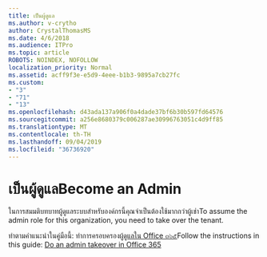 ```yaml
---
title: เป็นผู้ดูแล
ms.author: v-crytho
author: CrystalThomasMS
ms.date: 4/6/2018
ms.audience: ITPro
ms.topic: article
ROBOTS: NOINDEX, NOFOLLOW
localization_priority: Normal
ms.assetid: acff9f3e-e5d9-4eee-b1b3-9895a7cb27fc
ms.custom:
- "3"
- "71"
- "13"
ms.openlocfilehash: d43ada137a906f0a4dade37bf6b30b597fd64576
ms.sourcegitcommit: a256e8680379c006287ae30996763051c4d9ff85
ms.translationtype: MT
ms.contentlocale: th-TH
ms.lasthandoff: 09/04/2019
ms.locfileid: "36736920"
---
```

# <a name="become-an-admin"></a><span data-ttu-id="4cc08-102">เป็นผู้ดูแล</span><span class="sxs-lookup"><span data-stu-id="4cc08-102">Become an Admin</span></span>

<span data-ttu-id="4cc08-103">ในการสมมติบทบาทผู้ดูแลระบบสำหรับองค์กรนี้คุณจำเป็นต้องใช้มากกว่าผู้เช่า</span><span class="sxs-lookup"><span data-stu-id="4cc08-103">To assume the admin role for this organization, you need to take over the tenant.</span></span>
  
<span data-ttu-id="4cc08-104">ทำตามคำแนะนำในคู่มือนี้: ทำการครอบครองผู้[ดูแลใน Office ๓๖๕](https://docs.microsoft.com/office365/admin/misc/become-the-admin)</span><span class="sxs-lookup"><span data-stu-id="4cc08-104">Follow the instructions in this guide: [Do an admin takeover in Office 365](https://docs.microsoft.com/office365/admin/misc/become-the-admin)</span></span>